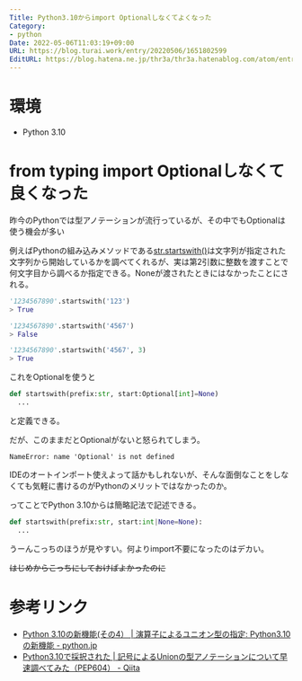 ```yaml
---
Title: Python3.10からimport Optionalしなくてよくなった
Category:
- python
Date: 2022-05-06T11:03:19+09:00
URL: https://blog.turai.work/entry/20220506/1651802599
EditURL: https://blog.hatena.ne.jp/thr3a/thr3a.hatenablog.com/atom/entry/13574176438089688160
---
```


# 環境

- Python 3.10

# from typing import Optionalしなくて良くなった

昨今のPythonでは型アノテーションが流行っているが、その中でもOptionalは使う機会が多い

例えばPythonの組み込みメソッドである[str.startswith()](https://docs.python.org/ja/3/library/stdtypes.html#str.startswith)は文字列が指定された文字列から開始しているかを調べてくれるが、実は第2引数に整数を渡すことで何文字目から調べるか指定できる。Noneが渡されたときにはなかったことにされる。

```python
'1234567890'.startswith('123')
> True

'1234567890'.startswith('4567')
> False

'1234567890'.startswith('4567', 3)
> True
```

これをOptionalを使うと

```python
def startswith(prefix:str, start:Optional[int]=None)
  ...
```

と定義できる。

だが、このままだとOptionalがないと怒られてしまう。

```
NameError: name 'Optional' is not defined
```

IDEのオートインポート使えよって話かもしれないが、そんな面倒なことをしなくても気軽に書けるのがPythonのメリットではなかったのか。

ってことでPython 3.10からは簡略記法で記述できる。

```python
def startswith(prefix:str, start:int|None=None):
  ...
```

うーんこっちのほうが見やすい。何よりimport不要になったのはデカい。

~~はじめからこっちにしておけばよかったのに~~

# 参考リンク

- [Python 3.10の新機能(その4） | 演算子によるユニオン型の指定: Python3.10の新機能 - python.jp](https://www.python.jp/news/wnpython310/typehints.html)
- [Python3.10で採択された | 記号によるUnionの型アノテーションについて早速調べてみた（PEP604） - Qiita](https://qiita.com/simonritchie/items/c7103ea7992cce079e60#%E4%BB%96%E3%81%A8%E7%B5%84%E3%81%BF%E5%90%88%E3%82%8F%E3%81%9B%E3%82%8B%E3%81%A8%E3%81%90%E3%81%90%E3%81%A3%E3%81%A8%E8%A8%98%E8%BF%B0%E3%81%8C%E3%82%B7%E3%83%B3%E3%83%97%E3%83%AB%E3%81%AB%E3%81%AA%E3%82%8B)
